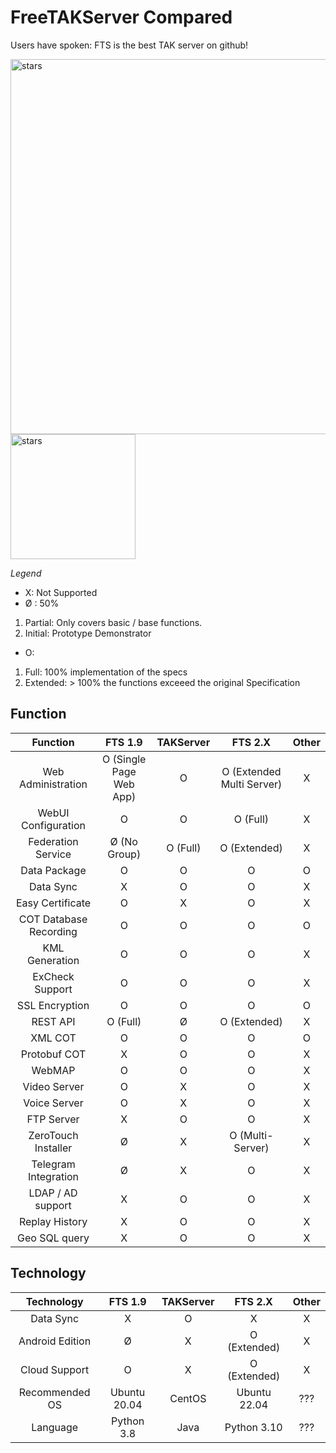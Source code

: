 # FreeTAKServer Compared
Users have spoken: FTS is the best TAK server on github!


<img src="https://github.com/FreeTAKTeam/FreeTAKServer-User-Docs/assets/60719165/4557f24b-cf13-4475-9adc-73c4d37e1834" alt="stars" width="600"/>
<img src="https://user-images.githubusercontent.com/60719165/214121500-4170ffb8-761d-4d01-b9cb-17ec103e8b0c.png" alt="stars" width="200"/>

*Legend*

*  X: Not Supported
*  Ø : 50%
1. Partial: Only covers basic / base functions.  
2. Initial: Prototype Demonstrator
* O:  
1. Full: 100% implementation of the specs 
2. Extended: > 100% the functions exceeed the original Specification

## Function
| Function                 |  FTS 1.9                 |  TAKServer   | FTS 2.X                    | Other        |
|       :-:                |       :-:                |      :-:     |      :-:                   |      :-:     |
| Web Administration       | O (Single Page Web App)  |    O         |  O (Extended Multi Server) |      X       |
| WebUI Configuration      | O                        |    O         |     O (Full)               |      X       |
| Federation Service       | Ø (No Group)             |    O (Full)  |     O (Extended)           |      X       |
| Data Package             |     O                    |    O         |     O                      |      O       |
| Data Sync                |     X                    |    O         |     O                      |      X       |
| Easy Certificate         |     O                    |    X         |     O                      |      X       |
| COT Database Recording   |     O                    |    O         |     O                      |      O       |
| KML Generation           |     O                    |    O         |     O                      |      X       |
| ExCheck Support          |     O                    |    O         |     O                      |      X       |
| SSL Encryption           |     O                    |    O         |     O                      |      O       |
| REST API                 |     O (Full)             |    Ø         |     O (Extended)           |      X       |
| XML COT                  |     O                    |    O         |     O                      |      O       |
| Protobuf COT             |     X                    |    O         |     O                      |      X       |
| WebMAP                   |     O                    |    O         |     O                      |      X       |
| Video Server             |     O                    |    X         |     O                      |      X       |
| Voice Server             |     O                    |    X         |     O                      |      X       |
| FTP Server               |     X                    |    O         |     O                      |      X       |
| ZeroTouch Installer      |     Ø                    |    X         |     O (Multi-Server)       |      X       |
| Telegram Integration     |     Ø                    |    X         |     O                      |      X       |
| LDAP / AD support        |     X                    |    O         |     O                      |      X       |
| Replay History           |     X                    |    O         |     O                      |      X       |
| Geo SQL query            |     X                    |    O         |     O                      |      X       |

## Technology

| Technology          |  FTS 1.9            |  TAKServer    |    FTS 2.X       | Other        |
|       :-:           |       :-:           |      :-:      |      :-:         |      :-:     |
| Data Sync           |      X              |      O        |     X            |      X       |
| Android Edition     |      Ø              |      X        |     O (Extended) |      X       |
| Cloud Support       |      O              |      X        |     O (Extended) |      X       |
| Recommended OS      |      Ubuntu 20.04   |      CentOS   |     Ubuntu 22.04 |      ???     |
| Language            |      Python 3.8     |      Java     |     Python 3.10  |      ???     |


